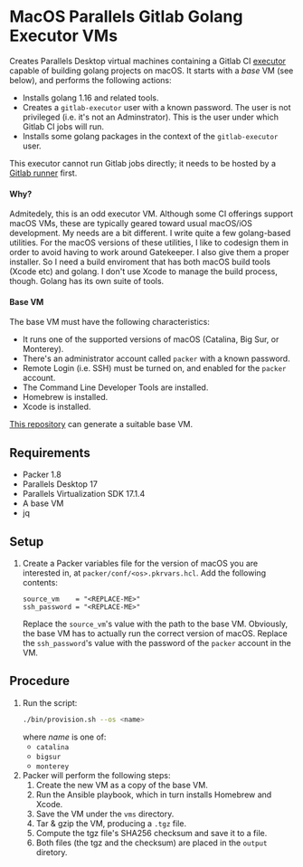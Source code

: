# MacOS Parallels Gitlab Golang Executor VMs

Creates Parallels Desktop virtual machines containing a Gitlab CI
[executor](https://docs.gitlab.com/runner/configuration/advanced-configuration.html#the-executors)
capable of building golang projects on macOS.
It starts with a *base* VM (see below), and performs the following actions:

- Installs golang 1.16 and related tools.
- Creates a `gitlab-executor` user with a known password.
  The user is not privileged (i.e. it's not an Adminstrator).
  This is the user under which Gitlab CI jobs will run.
- Installs some golang packages in the context of the `gitlab-executor` user.

This executor cannot run Gitlab jobs directly;
it needs to be hosted by a [Gitlab runner](https://docs.gitlab.com/runner/configuration/) first.

#### Why?

Admitedely, this is an odd executor VM.
Although some CI offerings support macOS VMs, these are typically geared toward usual macOS/iOS development.
My needs are a bit different.
I write quite a few golang-based utilities.
For the macOS versions of these utilities, I like to codesign them in order to avoid having to work around Gatekeeper.
I also give them a proper installer.
So I need a build enviroment that has both macOS build tools (Xcode etc) and golang.
I don't use Xcode to manage the build process, though.
Golang has its own suite of tools.

#### Base VM

The base VM must have the following characteristics:

- It runs one of the supported versions of macOS (Catalina, Big Sur, or Monterey).
- There's an administrator account called `packer` with a known password.
- Remote Login (i.e. SSH) must be turned on, and enabled for the `packer` account.
- The Command Line Developer Tools are installed.
- Homebrew is installed.
- Xcode is installed.

[This repository](https://github.com/paullalonde/macos-parallels-build-vms) can generate a suitable base VM.

## Requirements

- Packer 1.8
- Parallels Desktop 17
- Parallels Virtualization SDK 17.1.4
- A base VM
- jq

## Setup

1. Create a Packer variables file for the version of macOS you are interested in, at `packer/conf/<os>.pkrvars.hcl`.
   Add the following contents:
   ```
   source_vm    = "<REPLACE-ME>"
   ssh_password = "<REPLACE-ME>"
   ```
   Replace the `source_vm`'s value with the path to the base VM.
   Obviously, the base VM has to actually run the correct version of macOS.
   Replace the `ssh_password`'s value with the password of the `packer` account in the VM.

## Procedure

1. Run the script:
   ```bash
   ./bin/provision.sh --os <name>
   ```
   where *name* is one of:
   - `catalina`
   - `bigsur`
   - `monterey`
1. Packer will perform the following steps:
   1. Create the new VM as a copy of the base VM.
   1. Run the Ansible playbook, which in turn installs Homebrew and Xcode.
   1. Save the VM under the `vms` directory.
   1. Tar & gzip the VM, producing a `.tgz` file.
   1. Compute the tgz file's SHA256 checksum and save it to a file.
   1. Both files (the tgz and the checksum) are placed in the `output` diretory.
